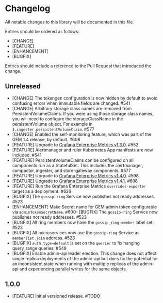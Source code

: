 # Changelog

All notable changes to this library will be documented in this file.

Entries should be ordered as follows:
- [CHANGE]
- [FEATURE]
- [ENHANCEMENT]
- [BUGFIX]

Entries should include a reference to the Pull Request that introduced the change.

## Unreleased

- [CHANGE] The tokengen configuration is now hidden by default to avoid confusing errors when immutable fields are changed. #541
- [CHANGE] Arbitrary storage class names are removed from PersistentVolumeClaims. If you were using those storage class names, you will need to configure the storageClassName in the persistentVolume object. For example in `$.ingester.persistentVolumeClaim`. #577
- [CHANGE] Enabled the self-monitoring feature, which was part of the GEM 1.4 release, by default. #608
- [FEATURE] Upgrade to [Grafana Enterprise Metrics v1.3.0](https://grafana.com/docs/metrics-enterprise/latest/downloads/#v130----april-26th-2021). #552
- [FEATURE] Alertmanager and ruler Kubernetes App manifests are now included. #541
- [FEATURE] PersistentVolumeClaims can be configured on all components run as a StatefulSet. This includes the alertmanager, compactor, ingester, and store-gateway components. #577
- [FEATURE] Upgrade to [Grafana Enterprise Metrics v1.4.0](https://grafana.com/docs/metrics-enterprise/latest/downloads/#v140----june-28th-2021). #598
- [FEATURE] Upgrade to [Grafana Enterprise Metrics v1.4.1](https://grafana.com/docs/metrics-enterprise/latest/downloads/#v141----june-29th-2021). #608
- [FEATURE] Run the Grafana Enterprise Metrics `overrides-exporter` target as a deployment. #626
- [BUGFIX] The `gossip-ring` Service now publishes not ready addresses. #523
- [ENHANCEMENT] Make Secret name for GEM admin token configurable via `adminTokenSecretName`. #600- [BUGFIX] The `gossip-ring` Service now publishes not ready addresses. #523
- [BUGFIX] All ring members now have the `gossip_ring-member` label set. #523
- [BUGFIX] All microservices now use the `gossip-ring` Service as `memberlist.join` address. #523
- [BUGFIX] `auth.type=default` is set on the `querier` to fix hanging query_range queries. #549
- [BUGFIX] Enable admin-api leader election. This change does not affect single replica deployments of the admin-api but does fix the potential for an inconsistent state when running with multiple replicas of the admin-api and experiencing parallel writes for the same objects.

## 1.0.0

- [FEATURE] Initial versioned release. #TODO
